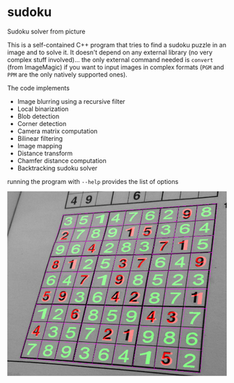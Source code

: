 # sudoku
Sudoku solver from picture

This is a self-contained C++ program that tries to find a sudoku puzzle in an image and to solve it.
It doesn't depend on any external library (no very complex stuff involved)... the only external command needed is
`convert` (from ImageMagic) if you want to input images in complex formats (`PGM` and `PPM` are
the only natively supported ones).

The code implements

- Image blurring using a recursive filter
- Local binarization
- Blob detection
- Corner detection
- Camera matrix computation
- Bilinear filtering
- Image mapping
- Distance transform
- Chamfer distance computation
- Backtracking sudoku solver

running the program with `--help` provides the list of options

![example output](test-images/out7.jpg)
